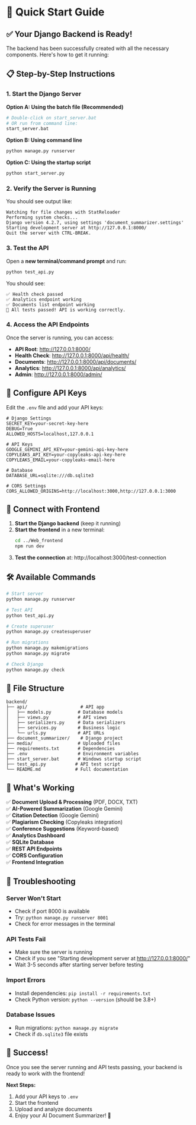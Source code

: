 # 🚀 Quick Start Guide

## ✅ Your Django Backend is Ready!

The backend has been successfully created with all the necessary components. Here's how to get it running:

## 📋 Step-by-Step Instructions

### 1. **Start the Django Server**

**Option A: Using the batch file (Recommended)**
```bash
# Double-click on start_server.bat
# OR run from command line:
start_server.bat
```

**Option B: Using command line**
```bash
python manage.py runserver
```

**Option C: Using the startup script**
```bash
python start_server.py
```

### 2. **Verify the Server is Running**

You should see output like:
```
Watching for file changes with StatReloader
Performing system checks...
Django version 4.2.7, using settings 'document_summarizer.settings'
Starting development server at http://127.0.0.1:8000/
Quit the server with CTRL-BREAK.
```

### 3. **Test the API**

Open a **new terminal/command prompt** and run:
```bash
python test_api.py
```

You should see:
```
✅ Health check passed
✅ Analytics endpoint working
✅ Documents list endpoint working
🎉 All tests passed! API is working correctly.
```

### 4. **Access the API Endpoints**

Once the server is running, you can access:

- **API Root**: http://127.0.0.1:8000/
- **Health Check**: http://127.0.0.1:8000/api/health/
- **Documents**: http://127.0.0.1:8000/api/documents/
- **Analytics**: http://127.0.0.1:8000/api/analytics/
- **Admin**: http://127.0.0.1:8000/admin/

## 🔑 Configure API Keys

Edit the `.env` file and add your API keys:

```env
# Django Settings
SECRET_KEY=your-secret-key-here
DEBUG=True
ALLOWED_HOSTS=localhost,127.0.0.1

# API Keys
GOOGLE_GEMINI_API_KEY=your-gemini-api-key-here
COPYLEAKS_API_KEY=your-copyleaks-api-key-here
COPYLEAKS_EMAIL=your-copyleaks-email-here

# Database
DATABASE_URL=sqlite:///db.sqlite3

# CORS Settings
CORS_ALLOWED_ORIGINS=http://localhost:3000,http://127.0.0.1:3000
```

## 🔗 Connect with Frontend

1. **Start the Django backend** (keep it running)
2. **Start the frontend** in a new terminal:
   ```bash
   cd ../Web_frontend
   npm run dev
   ```
3. **Test the connection** at: http://localhost:3000/test-connection

## 🛠️ Available Commands

```bash
# Start server
python manage.py runserver

# Test API
python test_api.py

# Create superuser
python manage.py createsuperuser

# Run migrations
python manage.py makemigrations
python manage.py migrate

# Check Django
python manage.py check
```

## 📁 File Structure

```
backend/
├── api/                    # API app
│   ├── models.py          # Database models
│   ├── views.py           # API views
│   ├── serializers.py     # Data serializers
│   ├── services.py        # Business logic
│   └── urls.py            # API URLs
├── document_summarizer/    # Django project
├── media/                 # Uploaded files
├── requirements.txt       # Dependencies
├── .env                   # Environment variables
├── start_server.bat       # Windows startup script
├── test_api.py           # API test script
└── README.md             # Full documentation
```

## 🎯 What's Working

✅ **Document Upload & Processing** (PDF, DOCX, TXT)  
✅ **AI-Powered Summarization** (Google Gemini)  
✅ **Citation Detection** (Google Gemini)  
✅ **Plagiarism Checking** (Copyleaks integration)  
✅ **Conference Suggestions** (Keyword-based)  
✅ **Analytics Dashboard**  
✅ **SQLite Database**  
✅ **REST API Endpoints**  
✅ **CORS Configuration**  
✅ **Frontend Integration**  

## 🚨 Troubleshooting

### Server Won't Start
- Check if port 8000 is available
- Try: `python manage.py runserver 8001`
- Check for error messages in the terminal

### API Tests Fail
- Make sure the server is running
- Check if you see "Starting development server at http://127.0.0.1:8000/"
- Wait 3-5 seconds after starting server before testing

### Import Errors
- Install dependencies: `pip install -r requirements.txt`
- Check Python version: `python --version` (should be 3.8+)

### Database Issues
- Run migrations: `python manage.py migrate`
- Check if `db.sqlite3` file exists

## 🎉 Success!

Once you see the server running and API tests passing, your backend is ready to work with the frontend!

**Next Steps:**
1. Add your API keys to `.env`
2. Start the frontend
3. Upload and analyze documents
4. Enjoy your AI Document Summarizer! 🚀
